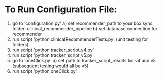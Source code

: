# To Run Configuration File:

1) go to 'configuration.py'
  a) set recommender_path to your box sync folder: clinical_recommender_pipeline
  b) set database connection for recommender
2) run script 'python clinicalRecommenderTests.py' (unit testing for folders)
3) run script 'python tracker_script_v4.py'
4) run script 'python tracker_script_v5.py'
5) go to 'oneClick.py'
  a) set path to tracker_script_results for v4 and v5 (subsequent testing would all be v5)
6) run script 'python oneClick.py'
